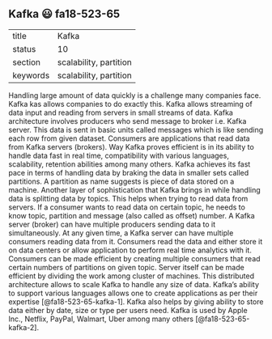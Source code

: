 ## Kafka :smiley: fa18-523-65


|          |                                         |
| -------- | --------------------------------------- |
| title    | Kafka                                   | 
| status   | 10                                      |
| section  | scalability, partition                  |
| keywords | scalability, partition                  |

Handling large amount of data quickly is a challenge many companies face.
Kafka kas allows companies to do exactly this. Kafka allows streaming of
data input and reading from servers in small streams of data. Kafka 
architecture involves producers who send message to broker i.e. Kafka 
server. This data is sent in basic units called messages which is like
sending each row from given dataset. Consumers are applications that 
read data from Kafka servers (brokers). Way Kafka proves efficient is 
in its ability to handle data fast in real time, compatibility with various
languages, scalability, retention abilities among many others. Kafka achieves
its fast pace in terms of handling data by braking the data in smaller sets 
called partitions. A partition as name suggests is piece of data stored on 
a machine. Another layer of sophistication that Kafka brings in while handling
data is splitting data by topics. This helps when trying to read data from 
servers. If a consumer wants to read data on certain topic, he needs to know
topic, partition and message (also called as offset) number. A Kafka server 
(broker) can have multiple producers sending data to it simultaneously. At 
any given time, a Kafka server can have multiple consumers reading data from 
it. Consumers read the data and either store it on data centers or allow 
application to perform real time analytics with it. Consumers can be made 
efficient by creating multiple consumers that read certain numbers of 
partitions on given topic. Server itself can be made efficient by dividing
the work among cluster of machines. This distributed architecture allows to 
scale Kafka to handle any size of data. Kafka’s ability to support various
languages allows one to create applications as per their expertise
[@fa18-523-65-kafka-1]. Kafka also helps by giving ability to store data 
either by date, size or type per users need. Kafka is used by Apple Inc.,
Netflix, PayPal, Walmart, Uber among many others [@fa18-523-65-kafka-2].
